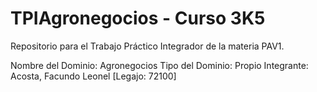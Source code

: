# TPIAgronegocios - Curso 3K5
Repositorio para el Trabajo Práctico Integrador de la materia PAV1.

Nombre del Dominio: Agronegocios
Tipo del Dominio: Propio
Integrante: Acosta, Facundo Leonel [Legajo: 72100]
